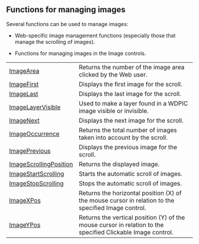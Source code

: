


## Functions for managing images
			



<a name="NOTE1"></a>
<a name="NOTE1_1"></a>
Several functions can be used to manage images: 

- Web-specific image management functions (especially those that manage the scrolling of images). 

- Functions for managing images in the Image controls. 





|   |   |
| --- | --- |
| [ImageArea](../WDLang2/3045002.md) | Returns the number of the image area clicked by the Web user. |
| [ImageFirst](../WDLang2/1000019429.md) | Displays the first image for the scroll. |
| [ImageLast](../WDLang2/1000019432.md) | Displays the last image for the scroll. |
| [ImageLayerVisible](../WDLang2/1000023504.md) | Used to make a layer found in a WDPIC image visible or invisible. |
| [ImageNext](../WDLang2/1000019431.md) | Displays the next image for the scroll. |
| [ImageOccurrence](../WDLang2/1000019434.md) | Returns the total number of images taken into account by the scroll. |
| [ImagePrevious](../WDLang2/1000019430.md) | Displays the previous image for the scroll. |
| [ImageScrollingPosition](../WDLang2/1000019433.md) | Returns the displayed image. |
| [ImageStartScrolling](../WDLang2/1000019427.md) | Starts the automatic scroll of images. |
| [ImageStopScrolling](../WDLang2/1000019428.md) | Stops the automatic scroll of images. |
| [ImageXPos](../WDLang2/3045003.md) | Returns the horizontal position (X) of the mouse cursor in relation to the specified Image control. |
| [ImageYPos](../WDLang2/3045001.md) | Returns the vertical position (Y) of the mouse cursor in relation to the specified Clickable Image control. |






